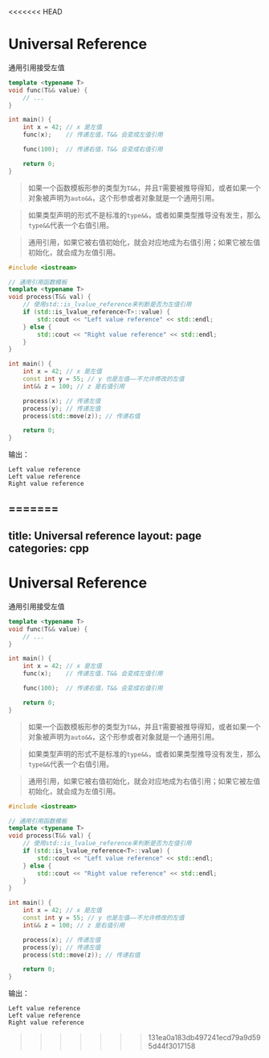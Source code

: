 <<<<<<< HEAD
# Universal Reference

通用引用接受左值

```cpp
template <typename T>
void func(T&& value) {
    // ...
}

int main() {
    int x = 42; // x 是左值
    func(x);    // 传递左值，T&& 会变成左值引用

    func(100);  // 传递右值，T&& 会变成右值引用

    return 0;
}

```



>    如果一个函数模板形参的类型为`T&&`，并且`T`需要被推导得知，或者如果一个对象被声明为`auto&&`，这个形参或者对象就是一个通用引用。

>    如果类型声明的形式不是标准的`type&&`，或者如果类型推导没有发生，那么`type&&`代表一个右值引用。





>   通用引用，如果它被右值初始化，就会对应地成为右值引用；如果它被左值初始化，就会成为左值引用。

```cpp
#include <iostream>

// 通用引用函数模板
template <typename T>
void process(T&& val) {
    // 使用std::is_lvalue_reference来判断是否为左值引用
    if (std::is_lvalue_reference<T>::value) {
        std::cout << "Left value reference" << std::endl;
    } else {
        std::cout << "Right value reference" << std::endl;
    }
}

int main() {
    int x = 42; // x 是左值
    const int y = 55; // y 也是左值——不允许修改的左值
    int&& z = 100; // z 是右值引用

    process(x); // 传递左值
    process(y); // 传递左值
    process(std::move(z)); // 传递右值

    return 0;
}

```

输出：

```
Left value reference
Left value reference
Right value reference
```

=======
---
title: Universal reference
layout: page
categories: cpp
---



# Universal Reference

通用引用接受左值

```cpp
template <typename T>
void func(T&& value) {
    // ...
}

int main() {
    int x = 42; // x 是左值
    func(x);    // 传递左值，T&& 会变成左值引用

    func(100);  // 传递右值，T&& 会变成右值引用

    return 0;
}

```



>    如果一个函数模板形参的类型为`T&&`，并且`T`需要被推导得知，或者如果一个对象被声明为`auto&&`，这个形参或者对象就是一个通用引用。

>    如果类型声明的形式不是标准的`type&&`，或者如果类型推导没有发生，那么`type&&`代表一个右值引用。





>   通用引用，如果它被右值初始化，就会对应地成为右值引用；如果它被左值初始化，就会成为左值引用。

```cpp
#include <iostream>

// 通用引用函数模板
template <typename T>
void process(T&& val) {
    // 使用std::is_lvalue_reference来判断是否为左值引用
    if (std::is_lvalue_reference<T>::value) {
        std::cout << "Left value reference" << std::endl;
    } else {
        std::cout << "Right value reference" << std::endl;
    }
}

int main() {
    int x = 42; // x 是左值
    const int y = 55; // y 也是左值——不允许修改的左值
    int&& z = 100; // z 是右值引用

    process(x); // 传递左值
    process(y); // 传递左值
    process(std::move(z)); // 传递右值

    return 0;
}

```

输出：

```
Left value reference
Left value reference
Right value reference
```

>>>>>>> 131ea0a183db497241ecd79a9d595d44f3017158
